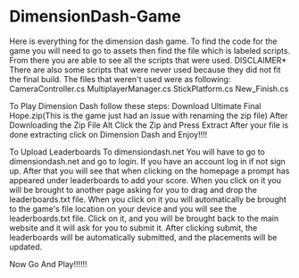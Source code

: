 # DimensionDash-Game
Here is everything for the dimension dash game. To find the code for the game you will need to go to assets then find the file which is labeled scripts. 
From there you are able to see all the scripts that were used. DISCLAIMER* There are also some scripts that were never used because they did not fit the final build. 
The files that weren't used were as following:
CameraController.cs
MultiplayerManager.cs
StickPlatform.cs
New_Finish.cs

To Play Dimension Dash follow these steps:
Download Ultimate Final Hope.zip(This is the game just had an issue with renaming the zip file)
After Downloading the Zip File Alt Click the Zip and Press Extract
After your file is done extracting click on Dimension Dash and Enjoy!!!!

To Upload Leaderboards To dimensiondash.net
You will have to go to dimensiondash.net and go to login.
If you have an account log in if not sign up. 
After that you will see that when clicking on the homepage a prompt has appeared under leaderboards to add your score.
When you click on it you will be brought to another page asking for you to drag and drop the leaderboards.txt file.
When you click on it you will automatically be brought to the game's file location on your device and you will see the leaderboards.txt file.
Click on it, and you will be brought back to the main website and it will ask for you to submit it.
After clicking submit, the leaderboards will be automatically submitted, and the placements will be updated.

Now Go And Play!!!!!!
